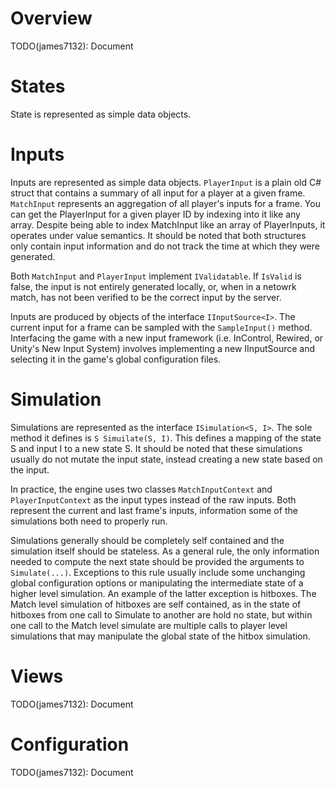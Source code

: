 
# Overview
TODO(james7132): Document

# States
State is represented as simple data objects.

# Inputs
Inputs are represented as simple data objects. `PlayerInput` is a plain old C#
struct that contains a summary of all input for a player at a given frame.
`MatchInput` represents an aggregation of all player's inputs for a frame. You
can get the PlayerInput for a given player ID by indexing into it like any
array.  Despite being able to index MatchInput like an array of PlayerInputs, it
operates under value semantics. It should be noted that both structures only
contain input information and do not track the time at which they were generated.

Both `MatchInput` and `PlayerInput` implement `IValidatable`. If `IsValid` is
false, the input is not entirely generated locally, or, when in a netowrk match,
has not been verified to be the correct input by the server.

Inputs are produced by objects of the interface `IInputSource<I>`. The current
input for a frame can be sampled with the `SampleInput()` method. Interfacing
the game with a new input framework (i.e. InControl, Rewired, or Unity's New
Input System) involves implementing a new IInputSource and selecting it in the
game's global configuration files.

# Simulation
Simulations are represented as the interface `ISimulation<S, I>`. The sole
method it defines is `S Simuilate(S, I)`. This defines a mapping of the state S
and input I to a new state S. It should be noted that these simulations usually
do not mutate the input state, instead creating a new state based on the input.

In practice, the engine uses two classes `MatchInputContext` and
`PlayerInputContext` as the input types instead of the raw inputs. Both
represent the current and last frame's inputs, information some of the
simulations both need to properly run.

Simulations generally should be completely self contained and the simulation
itself should be stateless. As a general rule, the only information needed to
compute the next state should be provided the arguments to `Simulate(...)`.
Exceptions to this rule usually include some unchanging global configuration
options or manipulating the intermediate state of a higher level simulation. An
example of the latter exception is hitboxes. The Match level simulation of
hitboxes are self contained, as in the state of hitboxes from one call to
Simulate to another are hold no state, but within one call to the Match level
simulate are multiple calls to player level simulations that may manipulate the
global state of the hitbox simulation.

# Views
TODO(james7132): Document

# Configuration
TODO(james7132): Document

